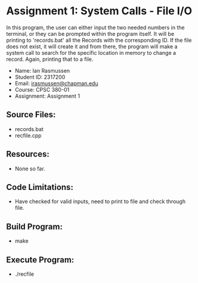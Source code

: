 # Assignment 1: System Calls - File I/O

In this program, the user can either input the two needed numbers in the terminal, or they can be prompted within the 
program itself. It will be printing to 'records.bat' all the Records with the corresponding ID. If the file does not 
exist, it will create it and from there, the program will make a system call to search for the specific location in 
memory to change a record. Again, printing that to a file.

* Name: Ian Rasmussen
* Student ID: 2317200
* Email: irasmussen@chapman.edu
* Course: CPSC 380-01
* Assignment: Assignment 1

## Source Files:
* records.bat
* recfile.cpp

## Resources:
* None so far.

## Code Limitations:
* Have checked for valid inputs, need to print to file and check through file.

## Build Program:
* make

## Execute Program:
* ./recfile
